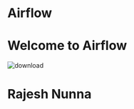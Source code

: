 # Airflow
# Welcome to Airflow

![download](https://user-images.githubusercontent.com/59449053/139432199-a95d38c9-bce3-450e-9286-7806299aab72.png)


#                                                                        **Rajesh Nunna**
